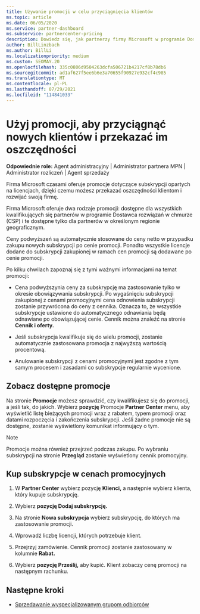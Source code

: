 ```yaml
---
title: Używanie promocji w celu przyciągnięcia klientów
ms.topic: article
ms.date: 06/05/2020
ms.service: partner-dashboard
ms.subservice: partnercenter-pricing
description: Dowiedz się, jak partnerzy firmy Microsoft w programie Dostawca rozwiązań w chmurze mogą kupować subskrypcje w ramach cen promocyjnych i przekazywać oszczędności swoim klientom.
author: BillLinzbach
ms.author: BillLi
ms.localizationpriority: medium
ms.custom: SEOMAY.20
ms.openlocfilehash: 335c0806d9504263dcfa506721b4217cf8b78db6
ms.sourcegitcommit: ad1af627f5ee6b6e3a70655f90927e932cf4c985
ms.translationtype: MT
ms.contentlocale: pl-PL
ms.lasthandoff: 07/29/2021
ms.locfileid: "114841033"
---
```

# <a name="use-promotions-to-attract-new-customers-and-pass-the-savings-on-to-them"></a>Użyj promocji, aby przyciągnąć nowych klientów i przekazać im oszczędności



**Odpowiednie role:** Agent administracyjny | Administrator partnera MPN | Administrator rozliczeń | Agent sprzedaży


Firma Microsoft czasami oferuje promocje dotyczące subskrypcji opartych na licencjach, dzięki czemu możesz przekazać oszczędności klientom i rozwijać swoją firmę. 

Firma Microsoft oferuje dwa rodzaje promocji: dostępne dla wszystkich kwalifikujących się partnerów w programie Dostawca rozwiązań w chmurze (CSP) i te dostępne tylko dla partnerów w określonym regionie geograficznym.

Ceny podwyższeń są automatycznie stosowane do ceny netto w przypadku zakupu nowych subskrypcji po cenie promocji. Ponadto wszystkie licencje dodane do subskrypcji zakupionej w ramach cen promocji są dodawane po cenie promocji. 

Po kilku chwilach zapoznaj się z tymi ważnymi informacjami na temat promocji:

- Cena podwyższynia ceny za subskrypcję ma zastosowanie tylko w okresie obowiązywania subskrypcji. Po wygaśnięciu subskrypcji zakupionej z cenami promocyjnymi cena odnowienia subskrypcji zostanie przywrócona do ceny z cennika. Oznacza to, że wszystkie subskrypcje ustawione do automatycznego odnawiania będą odnawiane po obowiązującej cenie. Cennik można znaleźć na stronie **Cennik i oferty.**

- Jeśli subskrypcja kwalifikuje się do wielu promocji, zostanie automatycznie zastosowana promocja z najwyższą wartością procentową.

- Anulowanie subskrypcji z cenami promocyjnymi jest zgodne z tym samym procesem i zasadami co subskrypcje regularnie wycenione.

## <a name="see-available-promotions"></a>Zobacz dostępne promocje

Na stronie **Promocje** możesz sprawdzić, czy kwalifikujesz się do promocji, a jeśli tak, do jakich. Wybierz **pozycję** Promocje **Partner Center** menu, aby wyświetlić listę bieżących promocji wraz z rabatem, typem promocji oraz datami rozpoczęcia i zakończenia subskrypcji. Jeśli żadne promocje nie są dostępne, zostanie wyświetlony komunikat informujący o tym. 

> [!NOTE]  
> Promocje można również przejrzeć podczas zakupu. Po wybraniu subskrypcji na stronie **Przegląd** zostanie wyświetlony cennik promocyjny.

## <a name="purchase-subscriptions-at-promotion-prices"></a>Kup subskrypcje w cenach promocyjnych

1. W **Partner Center** wybierz pozycję **Klienci,** a następnie wybierz klienta, który kupuje subskrypcję. 

2. Wybierz **pozycję Dodaj subskrypcję.**

3. Na stronie **Nowa subskrypcja** wybierz subskrypcję, do których ma zastosowanie promocji.

4. Wprowadź liczbę licencji, których potrzebuje klient. 

5. Przejrzyj zamówienie. Cennik promocji zostanie zastosowany w kolumnie **Rabat.**  

6. Wybierz **pozycję Prześlij,** aby kupić. Klient zobaczy cenę promocji na następnym rachunku.  


## <a name="next-steps"></a>Następne kroki

- [Sprzedawanie wyspecjalizowanym grupom odbiorców](sell-to-education-customers.md)